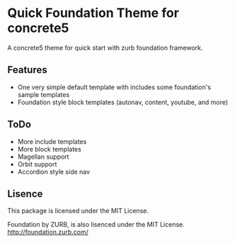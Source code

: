 # Quick Foundation Theme for concrete5

A concrete5 theme for quick start with zurb foundation framework.

## Features

+ One very simple default template with includes some foundation's sample templates
+ Foundation style block templates (autonav, content, youtube, and more)

## ToDo

+ More include templates
+ More block templates
+ Magellan support
+ Orbit support
+ Accordion style side nav

## Lisence

This package is licensed under the MIT License.

Foundation by ZURB, is also lisenced under the MIT License.
http://foundation.zurb.com/
